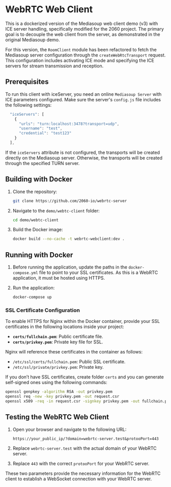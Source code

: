 # WebRTC Web Client

This is a dockerized version of the Mediasoup web client demo (v3) with ICE server handling, specifically modified for the 2060 project. The primary goal is to decouple the web client from the server, as demonstrated in the original Mediasoup demo.

For this version, the `RoomClient` module has been refactored to fetch the Mediasoup server configuration through the `createWebRtcTransport` request. This configuration includes activating ICE mode and specifying the ICE servers for stream transmission and reception.

## Prerequisites

To run this client with iceServer, you need an online `Mediasoup Server` with ICE parameters configured. Make sure the server's `config.js` file includes the following settings:

```javascript
  "iceServers": [
    {
      "urls": "turn:localhost:3478?transport=udp",
      "username": "test",
      "credential": "test123"
    }
  ],
```

If the `iceServers` attribute is not configured, the transports will be created directly on the Mediasoup server. Otherwise, the transports will be created through the specified TURN server.

## Building with Docker

1. Clone the repository:

   ```bash
   git clone https://github.com/2060-io/webrtc-server
   ```

2. Navigate to the `demo/webtc-client` folder:

   ```bash
   cd demo/webtc-client
   ```

3. Build the Docker image:
   ```bash
   docker build --no-cache -t webrtc-webclient:dev .
   ```

## Running with Docker

1. Before running the application, update the paths in the `docker-compose.yml` file to point to your SSL certificates. As this is a WebRTC application, it must be hosted using HTTPS.

2. Run the application:
   ```bash
   docker-compose up
   ```

### SSL Certificate Configuration

To enable HTTPS for Nginx within the Docker container, provide your SSL certificates in the following locations inside your project:

- **`certs/fullchain.pem`**: Public certificate file.
- **`certs/privkey.pem`**: Private key file for SSL.

Nginx will reference these certificates in the container as follows:

- `/etc/ssl/certs/fullchain.pem`: Public SSL certificate.
- `/etc/ssl/private/privkey.pem`: Private key.

If you don’t have SSL certificates, create folder `certs` and you can generate self-signed ones using the following commands:

```bash
openssl genpkey -algorithm RSA -out privkey.pem
openssl req -new -key privkey.pem -out request.csr
openssl x509 -req -in request.csr -signkey privkey.pem -out fullchain.pem
```

## Testing the WebRTC Web Client

1. Open your browser and navigate to the following URL:

   ```
   https://your_public_ip/?domain=webrtc-server.test&protooPort=443
   ```

2. Replace `webrtc-server.test` with the actual domain of your WebRTC server.
3. Replace `443` with the correct `protooPort` for your WebRTC server.

These two parameters provide the necessary information for the WebRTC client to establish a WebSocket connection with your WebRTC server.
